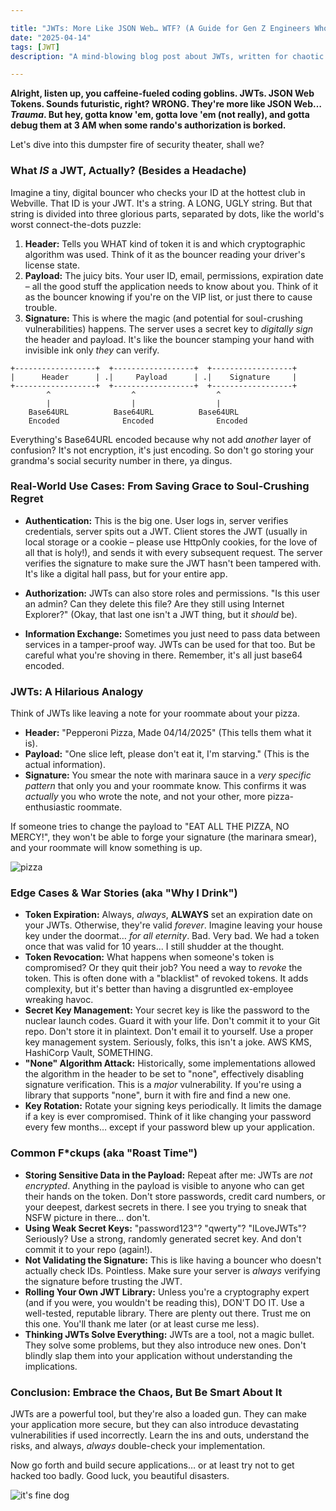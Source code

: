 ```yaml
---

title: "JWTs: More Like JSON Web… WTF? (A Guide for Gen Z Engineers Who've Seen Too Much)"
date: "2025-04-14"
tags: [JWT]
description: "A mind-blowing blog post about JWTs, written for chaotic Gen Z engineers. Buckle up, buttercups."

---
```


**Alright, listen up, you caffeine-fueled coding goblins. JWTs. JSON Web Tokens. Sounds futuristic, right? WRONG. They're more like JSON Web… *Trauma*. But hey, gotta know 'em, gotta love 'em (not really), and gotta debug them at 3 AM when some rando's authorization is borked.**

Let's dive into this dumpster fire of security theater, shall we?

### What *IS* a JWT, Actually? (Besides a Headache)

Imagine a tiny, digital bouncer who checks your ID at the hottest club in Webville. That ID is your JWT. It's a string. A LONG, UGLY string. But that string is divided into three glorious parts, separated by dots, like the world's worst connect-the-dots puzzle:

1.  **Header:** Tells you WHAT kind of token it is and which cryptographic algorithm was used. Think of it as the bouncer reading your driver's license state.
2.  **Payload:** The juicy bits. Your user ID, email, permissions, expiration date – all the good stuff the application needs to know about you. Think of it as the bouncer knowing if you're on the VIP list, or just there to cause trouble.
3.  **Signature:** This is where the magic (and potential for soul-crushing vulnerabilities) happens. The server uses a secret key to *digitally sign* the header and payload.  It's like the bouncer stamping your hand with invisible ink only *they* can verify.

```ascii
+------------------+  +------------------+  +------------------+
|      Header      | .|     Payload      | .|    Signature     |
+------------------+  +------------------+  +------------------+
        ^                  ^                  ^
        |                  |                  |
    Base64URL          Base64URL          Base64URL
    Encoded              Encoded              Encoded
```

Everything's Base64URL encoded because why not add *another* layer of confusion? It's not encryption, it's just encoding.  So don't go storing your grandma's social security number in there, ya dingus.

### Real-World Use Cases: From Saving Grace to Soul-Crushing Regret

*   **Authentication:** This is the big one.  User logs in, server verifies credentials, server spits out a JWT.  Client stores the JWT (usually in local storage or a cookie – please use HttpOnly cookies, for the love of all that is holy!), and sends it with every subsequent request. The server verifies the signature to make sure the JWT hasn't been tampered with.  It's like a digital hall pass, but for your entire app.

*   **Authorization:**  JWTs can also store roles and permissions.  "Is this user an admin?  Can they delete this file?  Are they still using Internet Explorer?" (Okay, that last one isn't a JWT thing, but it *should* be).

*   **Information Exchange:**  Sometimes you just need to pass data between services in a tamper-proof way. JWTs can be used for that too.  But be careful what you're shoving in there.  Remember, it's all just base64 encoded.

### JWTs: A Hilarious Analogy

Think of JWTs like leaving a note for your roommate about your pizza.

*   **Header:** "Pepperoni Pizza, Made 04/14/2025" (This tells them what it is).
*   **Payload:** "One slice left, please don't eat it, I'm starving." (This is the actual information).
*   **Signature:** You smear the note with marinara sauce in a *very specific pattern* that only you and your roommate know. This confirms it was *actually* you who wrote the note, and not your other, more pizza-enthusiastic roommate.

If someone tries to change the payload to "EAT ALL THE PIZZA, NO MERCY!", they won't be able to forge your signature (the marinara smear), and your roommate will know something is up.

![pizza](https://i.imgflip.com/70bbl4.jpg)

### Edge Cases & War Stories (aka "Why I Drink")

*   **Token Expiration:**  Always, *always*, **ALWAYS** set an expiration date on your JWTs.  Otherwise, they're valid *forever*.  Imagine leaving your house key under the doormat… *for all eternity*. Bad. Very bad. We had a token once that was valid for 10 years... I still shudder at the thought.
*   **Token Revocation:** What happens when someone's token is compromised? Or they quit their job? You need a way to *revoke* the token. This is often done with a "blacklist" of revoked tokens.  It adds complexity, but it's better than having a disgruntled ex-employee wreaking havoc.
*   **Secret Key Management:**  Your secret key is like the password to the nuclear launch codes.  Guard it with your life.  Don't commit it to your Git repo.  Don't store it in plaintext.  Don't email it to yourself.  Use a proper key management system. Seriously, folks, this isn't a joke. AWS KMS, HashiCorp Vault, SOMETHING.
*   **"None" Algorithm Attack:**  Historically, some implementations allowed the algorithm in the header to be set to "none", effectively disabling signature verification. This is a *major* vulnerability. If you're using a library that supports "none", burn it with fire and find a new one.
*   **Key Rotation:** Rotate your signing keys periodically. It limits the damage if a key is ever compromised. Think of it like changing your password every few months… except if your password blew up your application.

### Common F*ckups (aka "Roast Time")

*   **Storing Sensitive Data in the Payload:**  Repeat after me:  JWTs are *not encrypted*.  Anything in the payload is visible to anyone who can get their hands on the token.  Don't store passwords, credit card numbers, or your deepest, darkest secrets in there.  I see you trying to sneak that NSFW picture in there… don't.
*   **Using Weak Secret Keys:**  "password123"?  "qwerty"?  "ILoveJWTs"? Seriously?  Use a strong, randomly generated secret key.  And don't commit it to your repo (again!).
*   **Not Validating the Signature:**  This is like having a bouncer who doesn't actually check IDs.  Pointless. Make sure your server is *always* verifying the signature before trusting the JWT.
*   **Rolling Your Own JWT Library:** Unless you're a cryptography expert (and if you were, you wouldn't be reading this), DON'T DO IT. Use a well-tested, reputable library. There are plenty out there. Trust me on this one. You'll thank me later (or at least curse me less).
*   **Thinking JWTs Solve Everything:** JWTs are a tool, not a magic bullet. They solve some problems, but they also introduce new ones. Don't blindly slap them into your application without understanding the implications.

### Conclusion: Embrace the Chaos, But Be Smart About It

JWTs are a powerful tool, but they're also a loaded gun. They can make your application more secure, but they can also introduce devastating vulnerabilities if used incorrectly. Learn the ins and outs, understand the risks, and always, *always* double-check your implementation.

Now go forth and build secure applications… or at least try not to get hacked too badly. Good luck, you beautiful disasters.

![it's fine dog](https://i.kym-cdn.com/photos/images/newsfeed/002/342/005/36b.jpg)
